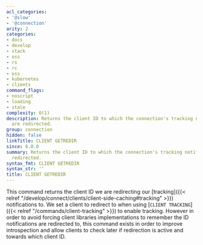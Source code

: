 ```yaml
---
acl_categories:
- '@slow'
- '@connection'
arity: 2
categories:
- docs
- develop
- stack
- oss
- rs
- rc
- oss
- kubernetes
- clients
command_flags:
- noscript
- loading
- stale
complexity: O(1)
description: Returns the client ID to which the connection's tracking notifications
  are redirected.
group: connection
hidden: false
linkTitle: CLIENT GETREDIR
since: 6.0.0
summary: Returns the client ID to which the connection's tracking notifications are
  redirected.
syntax_fmt: CLIENT GETREDIR
syntax_str: ''
title: CLIENT GETREDIR
---
```

This command returns the client ID we are redirecting our
[tracking]({{< relref "/develop/connect/clients/client-side-caching#tracking" >}}) notifications to. We set a client
to redirect to when using [`CLIENT TRACKING`]({{< relref "/commands/client-tracking" >}}) to enable tracking. However in
order to avoid forcing client libraries implementations to remember the
ID notifications are redirected to, this command exists in order to improve
introspection and allow clients to check later if redirection is active
and towards which client ID.
